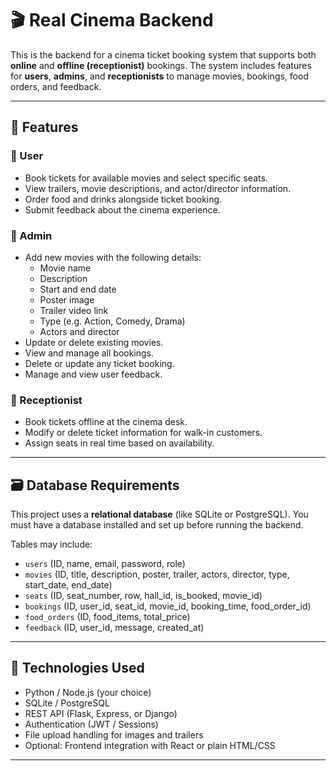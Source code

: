 # 🎬 Real Cinema Backend

This is the backend for a cinema ticket booking system that supports both **online** and **offline (receptionist)** bookings. The system includes features for **users**, **admins**, and **receptionists** to manage movies, bookings, food orders, and feedback.

---

## 📌 Features

### 👤 User
- Book tickets for available movies and select specific seats.
- View trailers, movie descriptions, and actor/director information.
- Order food and drinks alongside ticket booking.
- Submit feedback about the cinema experience.

### 💼 Admin
- Add new movies with the following details:
  - Movie name
  - Description
  - Start and end date
  - Poster image
  - Trailer video link
  - Type (e.g. Action, Comedy, Drama)
  - Actors and director
- Update or delete existing movies.
- View and manage all bookings.
- Delete or update any ticket booking.
- Manage and view user feedback.

### 🧾 Receptionist
- Book tickets offline at the cinema desk.
- Modify or delete ticket information for walk-in customers.
- Assign seats in real time based on availability.

---

## 🗃️ Database Requirements

This project uses a **relational database** (like SQLite or PostgreSQL). You must have a database installed and set up before running the backend.

Tables may include:

- `users` (ID, name, email, password, role)
- `movies` (ID, title, description, poster, trailer, actors, director, type, start_date, end_date)
- `seats` (ID, seat_number, row, hall_id, is_booked, movie_id)
- `bookings` (ID, user_id, seat_id, movie_id, booking_time, food_order_id)
- `food_orders` (ID, food_items, total_price)
- `feedback` (ID, user_id, message, created_at)

---

## 🚀 Technologies Used

- Python / Node.js (your choice)
- SQLite / PostgreSQL
- REST API (Flask, Express, or Django)
- Authentication (JWT / Sessions)
- File upload handling for images and trailers
- Optional: Frontend integration with React or plain HTML/CSS

---
